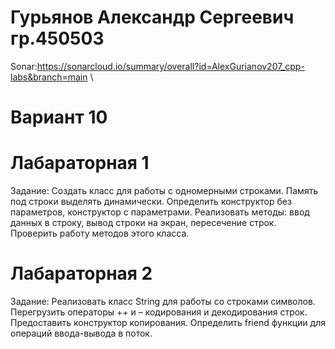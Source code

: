 # Гурьянов Александр Сергеевич гр.450503
Sonar:https://sonarcloud.io/summary/overall?id=AlexGurianov207_cpp-labs&branch=main \
# Вариант 10
# Лабараторная 1
Задание: Создать класс для работы с одномерными строками. Память под строки выделять динамически. Определить конструктор без параметров, конструктор с параметрами. Реализовать методы: ввод данных в строку, вывод строки на экран,  пересечение строк. Проверить работу методов этого класса.
# Лабараторная 2
Задание: Реализовать класс String для работы со строками символов. Перегрузить операторы ++ и – кодирования и декодирования строк. Предоставить конструктор копирования. Определить friend функции для операций ввода-вывода в поток.
